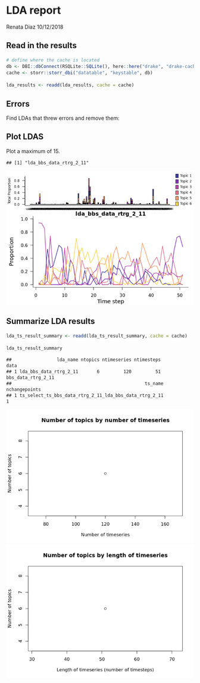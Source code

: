 LDA report
================
Renata Diaz
10/12/2018

Read in the results
-------------------

``` r
# define where the cache is located
db <- DBI::dbConnect(RSQLite::SQLite(), here::here("drake", "drake-cache.sqlite"))
cache <- storr::storr_dbi("datatable", "keystable", db)

lda_results <- readd(lda_results, cache = cache)
```

Errors
------

Find LDAs that threw errors and remove them:

Plot LDAS
---------

Plot a maximum of 15.

    ## [1] "lda_bbs_data_rtrg_2_11"

![](lda_report_files/figure-markdown_github/plot%20LDA-1.png)

Summarize LDA results
---------------------

``` r
lda_ts_result_summary <- readd(lda_ts_result_summary, cache = cache)

lda_ts_result_summary
```

    ##                 lda_name ntopics ntimeseries ntimesteps               data
    ## 1 lda_bbs_data_rtrg_2_11       6         120         51 bbs_data_rtrg_2_11
    ##                                                  ts_name nchangepoints
    ## 1 ts_select_ts_bbs_data_rtrg_2_11_lda_bbs_data_rtrg_2_11             1

![](lda_report_files/figure-markdown_github/plot%20lda%20summary-1.png)![](lda_report_files/figure-markdown_github/plot%20lda%20summary-2.png)
